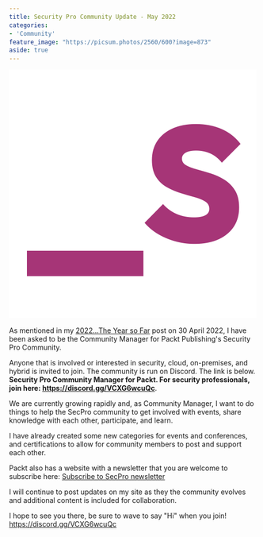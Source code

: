 ```yaml
---
title: Security Pro Community Update - May 2022
categories:
- 'Community'
feature_image: "https://picsum.photos/2560/600?image=873"
aside: true
---
```


![](images/../../images/Wordpress-Images/SecProLogo.png)

As mentioned in my [2022...The Year so Far](https://captainhyperscaler.github.io/about-updates/2022/04/30/year-so-far/) post on 30 April 2022, I have been asked to be the Community Manager for Packt Publishing's Security Pro Community.

Anyone that is involved or interested in security, cloud, on-premises, and hybrid is invited to join.  The community is run on Discord. The link is below.
**Security Pro Community Manager for Packt. For security professionals, join here: <https://discord.gg/VCXG6wcuQc>**.

We are currently growing rapidly and, as Community Manager, I want to do things to help the SecPro community to get involved with events, share knowledge with each other, participate, and learn.

I have already created some new categories for events and conferences, and certifications to allow for community members to post and support each other.

Packt also has a website with a newsletter that you are welcome to subscribe here: [Subscribe to SecPro newsletter](https://secpro.memberful.com/referral/v8r58z9)

I will continue to post updates on my site as they the community evolves and additional content is included for collaboration.

I hope to see you there, be sure to wave to say "Hi" when you join!
<https://discord.gg/VCXG6wcuQc>


